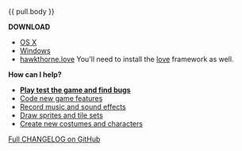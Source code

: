 {{ pull.body }}

**DOWNLOAD**

- [OS X](http://files.projecthawkthorne.com/releases/latest/hawkthorne-osx.zip)
- [Windows](http://files.projecthawkthorne.com/releases/latest/hawkthorne-win-x86.zip)
- [hawkthorne.love](http://files.projecthawkthorne.com/releases/latest/hawkthorne.love)
  You'll need to install the [love](http://love2d.org) framework as well.

**How can I help?**

- [**Play test the game and find bugs**](https://github.com/hawkthorne/hawkthorne-journey/blob/master/CONTRIBUTING.md#playtest)
- [Code new game features](https://github.com/hawkthorne/hawkthorne-journey/blob/master/CONTRIBUTING.md#code)
- [Record music and sound effects](https://github.com/hawkthorne/hawkthorne-journey/blob/master/CONTRIBUTING.md#music-and-sound-effects)
- [Draw sprites and tile sets](https://github.com/hawkthorne/hawkthorne-journey/blob/master/CONTRIBUTING.md#sprites)
- [Create new costumes and characters](https://github.com/hawkthorne/hawkthorne-journey/blob/master/CONTRIBUTING.md#characters-and-costumes)

[Full CHANGELOG on GitHub]({{pull.html_url}})
